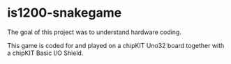 # is1200-snakegame

The goal of this project was to understand hardware coding.

This game is coded for and played on a chipKIT Uno32 board together with a chipKIT Basic I/O Shield.
